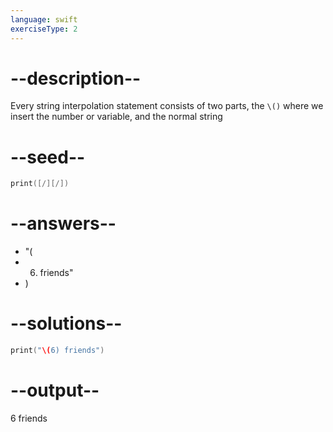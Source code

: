 ```yaml
---
language: swift
exerciseType: 2
---
```


# --description--

Every string interpolation statement consists of two parts, the `\()` where we insert the number or variable, and the normal string

# --seed--

```swift
print([/][/])
```

# --answers--

- "\(
- 6) friends"
- )

# --solutions--

```swift
print("\(6) friends")
```

# --output--

6 friends
